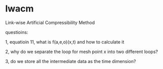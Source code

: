 lwacm
=====

Link-wise Artificial Compressibility Method


questioins:

1, equatioin 11, what is f(a,e,o)(x,t) and how to calculate it

2, why do we separate the loop for mesh point x into two different loops?

3, do we store all the intermediate data as the time dimension?



